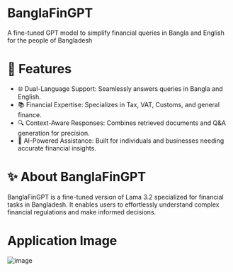 # BanglaFinGPT
A fine-tuned GPT model to simplify financial queries in Bangla and English for the people of Bangladesh

# 🚀 Features
* 🌐 Dual-Language Support: Seamlessly answers queries in Bangla and English.
* 📚 Financial Expertise: Specializes in Tax, VAT, Customs, and general finance.
* 🔍 Context-Aware Responses: Combines retrieved documents and Q&A generation for precision.
* 🤖 AI-Powered Assistance: Built for individuals and businesses needing accurate financial insights.

# ✨ About BanglaFinGPT
BanglaFinGPT is a fine-tuned version of Lama 3.2  specialized for financial tasks in Bangladesh. It enables users to effortlessly understand complex financial regulations and make informed decisions.

# Application Image
![image](https://github.com/user-attachments/assets/a5d36786-bd59-44af-a960-03b5e6729519)

